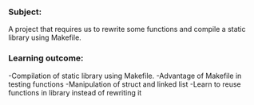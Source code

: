 ### Subject:
A project that requires us to rewrite some functions and compile a static library using Makefile.

### Learning outcome:
-Compilation of static library using Makefile.
-Advantage of Makefile in testing functions
-Manipulation of struct and linked list
-Learn to reuse functions in library instead of rewriting it
